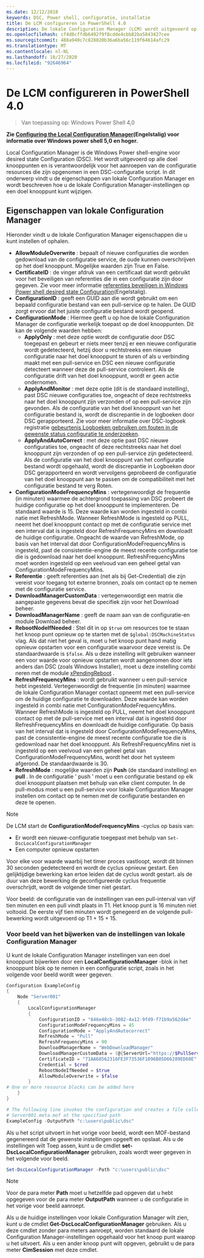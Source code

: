 ```yaml
---
ms.date: 12/12/2018
keywords: DSC, Power shell, configuratie, installatie
title: De LCM configureren in PowerShell 4.0
description: De lokale Configuration Manager (LCM) wordt uitgevoerd op elk doel knooppunt en is verantwoordelijk voor het parseren en Toep assen van configuraties die naar het knoop punt worden verzonden.
ms.openlocfilehash: cf4d8cffdb6492f9f8cdde4cbb82ba5843427cee
ms.sourcegitcommit: 488a940c7c828820b36a6ba56c119f64614afc29
ms.translationtype: MT
ms.contentlocale: nl-NL
ms.lasthandoff: 10/27/2020
ms.locfileid: "92646964"
---
```

# <a name="configuring-the-lcm-in-powershell-40"></a>De LCM configureren in PowerShell 4.0

>Van toepassing op: Windows Power Shell 4,0

**Zie [Configuring the Local Configuration Manager](metaConfig.md)(Engelstalig) voor informatie over Windows power shell 5,0 en hoger.**

Local Configuration Manager is de Windows Power shell-engine voor desired state Configuration (DSC). Het wordt uitgevoerd op alle doel knooppunten en is verantwoordelijk voor het aanroepen van de configuratie resources die zijn opgenomen in een DSC-configuratie script. In dit onderwerp vindt u de eigenschappen van lokale Configuration Manager en wordt beschreven hoe u de lokale Configuration Manager-instellingen op een doel knooppunt kunt wijzigen.

## <a name="local-configuration-manager-properties"></a>Eigenschappen van lokale Configuration Manager

Hieronder vindt u de lokale Configuration Manager eigenschappen die u kunt instellen of ophalen.

- **AllowModuleOverwrite** : bepaalt of nieuwe configuraties die worden gedownload van de configuratie service, de oude kunnen overschrijven op het doel knooppunt. Mogelijke waarden zijn True en False.
- **CertificateID** : de vinger afdruk van een certificaat dat wordt gebruikt voor het beveiligen van referenties die in een configuratie zijn door gegeven. Zie voor meer informatie [referenties beveiligen in Windows Power shell desired state Configuration](https://devblogs.microsoft.com/powershell/want-to-secure-credentials-in-windows-powershell-desired-state-configuration/)(Engelstalig).
- **ConfigurationID** : geeft een GUID aan die wordt gebruikt om een bepaald configuratie bestand van een pull-service op te halen. De GUID zorgt ervoor dat het juiste configuratie bestand wordt geopend.
- **ConfigurationMode** : Hiermee geeft u op hoe de lokale Configuration Manager de configuratie werkelijk toepast op de doel knooppunten. Dit kan de volgende waarden hebben:
  - **ApplyOnly** : met deze optie wordt de configuratie door DSC toegepast en gebeurt er niets meer tenzij er een nieuwe configuratie wordt gedetecteerd, hetzij door u rechtstreeks een nieuwe configuratie naar het doel knooppunt te sturen of als u verbinding maakt met een pull-service en DSC een nieuwe configuratie detecteert wanneer deze de pull-service controleert. Als de configuratie drift van het doel knooppunt, wordt er geen actie ondernomen.
  - **ApplyAndMonitor** : met deze optie (dit is de standaard instelling), past DSC nieuwe configuraties toe, ongeacht of deze rechtstreeks naar het doel knooppunt zijn verzonden of op een pull-service zijn gevonden.
    Als de configuratie van het doel knooppunt van het configuratie bestand is, wordt de discrepantie in de logboeken door DSC gerapporteerd. Zie voor meer informatie over DSC-logboek registratie [gebeurtenis Logboeken gebruiken om fouten in de gewenste status configuratie te onderzoeken](https://devblogs.microsoft.com/powershell/using-event-logs-to-diagnose-errors-in-desired-state-configuration/).
  - **ApplyAndAutoCorrect** : met deze optie past DSC nieuwe configuraties toe, ongeacht of deze rechtstreeks naar het doel knooppunt zijn verzonden of op een pull-service zijn gedetecteerd. Als de configuratie van het doel knooppunt van het configuratie bestand wordt opgehaald, wordt de discrepantie in Logboeken door DSC gerapporteerd en wordt vervolgens geprobeerd de configuratie van het doel knooppunt aan te passen om de compatibiliteit met het configuratie bestand te verg Roten.
- **ConfigurationModeFrequencyMins** : vertegenwoordigt de frequentie (in minuten) waarmee de achtergrond toepassing van DSC probeert de huidige configuratie op het doel knooppunt te implementeren. De standaard waarde is 15. Deze waarde kan worden ingesteld in combi natie met RefreshMode. Wanneer RefreshMode is ingesteld op PULL, neemt het doel knooppunt contact op met de configuratie service met een interval dat is ingesteld door RefreshFrequencyMins en downloadt de huidige configuratie. Ongeacht de waarde van RefreshMode, op basis van het interval dat door ConfigurationModeFrequencyMins is ingesteld, past de consistentie-engine de meest recente configuratie toe die is gedownload naar het doel knooppunt. RefreshFrequencyMins moet worden ingesteld op een veelvoud van een geheel getal van ConfigurationModeFrequencyMins.
- **Referentie** : geeft referenties aan (net als bij Get-Credential) die zijn vereist voor toegang tot externe bronnen, zoals om contact op te nemen met de configuratie service.
- **DownloadManagerCustomData** : vertegenwoordigt een matrix die aangepaste gegevens bevat die specifiek zijn voor het Download beheer.
- **DownloadManagerName** : geeft de naam aan van de configuratie-en module Download beheer.
- **RebootNodeIfNeeded** : Stel dit in op `$true` om resources toe te staan het knoop punt opnieuw op te starten met de `$global:DSCMachineStatus` vlag. Als dat niet het geval is, moet u het knoop punt hand matig opnieuw opstarten voor een configuratie waarvoor deze vereist is. De standaardwaarde is `$false`. Als u deze instelling wilt gebruiken wanneer een voor waarde voor opnieuw opstarten wordt aangenomen door iets anders dan DSC (zoals Windows Installer), moet u deze instelling combi neren met de module [xPendingReboot](https://github.com/powershell/xpendingreboot) .
- **RefreshFrequencyMins** : wordt gebruikt wanneer u een pull-service hebt ingesteld. Vertegenwoordigt de frequentie (in minuten) waarmee de lokale Configuration Manager contact opneemt met een pull-service om de huidige configuratie te downloaden. Deze waarde kan worden ingesteld in combi natie met ConfigurationModeFrequencyMins. Wanneer RefreshMode is ingesteld op PULL, neemt het doel knooppunt contact op met de pull-service met een interval dat is ingesteld door RefreshFrequencyMins en downloadt de huidige configuratie. Op basis van het interval dat is ingesteld door ConfigurationModeFrequencyMins, past de consistentie-engine de meest recente configuratie toe die is gedownload naar het doel knooppunt. Als RefreshFrequencyMins niet is ingesteld op een veelvoud van een geheel getal van ConfigurationModeFrequencyMins, wordt het door het systeem afgerond. De standaardwaarde is 30.
- **RefreshMode** : mogelijke waarden zijn **Push** (de standaard instelling) en **pull** . In de configuratie ' push ' moet u een configuratie bestand op elk doel knooppunt plaatsen met behulp van elke client computer.
  In de pull-modus moet u een pull-service voor lokale Configuration Manager instellen om contact op te nemen met de configuratie bestanden en deze te openen.

> [!NOTE]
> De LCM start de **ConfigurationModeFrequencyMins** -cyclus op basis van:
>
> - Er wordt een nieuwe-configuratie toegepast met behulp van `Set-DscLocalConfigurationManager`
> - Een computer opnieuw opstarten
>
> Voor elke voor waarde waarbij het timer proces vastloopt, wordt dit binnen 30 seconden gedetecteerd en wordt de cyclus opnieuw gestart. Een gelijktijdige bewerking kan ertoe leiden dat de cyclus wordt gestart. als de duur van deze bewerking de geconfigureerde cyclus frequentie overschrijdt, wordt de volgende timer niet gestart.
>
> Voor beeld: de configuratie van de instellingen van een pull-interval van vijf tien minuten en een pull vindt plaats in T1. Het knoop punt is 16 minuten niet voltooid. De eerste vijf tien minuten wordt genegeerd en de volgende pull-bewerking wordt uitgevoerd op T1 + 15 + 15.

### <a name="example-of-updating-local-configuration-manager-settings"></a>Voor beeld van het bijwerken van de instellingen van lokale Configuration Manager

U kunt de lokale Configuration Manager instellingen van een doel knooppunt bijwerken door een **LocalConfigurationManager** -blok in het knooppunt blok op te nemen in een configuratie script, zoals in het volgende voor beeld wordt weer gegeven.

```powershell
Configuration ExampleConfig
{
    Node "Server001"
    {
        LocalConfigurationManager
        {
            ConfigurationID = "646e48cb-3082-4a12-9fd9-f71b9a562d4e"
            ConfigurationModeFrequencyMins = 45
            ConfigurationMode = "ApplyAndAutocorrect"
            RefreshMode = "Pull"
            RefreshFrequencyMins = 90
            DownloadManagerName = "WebDownloadManager"
            DownloadManagerCustomData = (@{ServerUrl="https://$PullService/psdscpullserver.svc"})
            CertificateID = "71AA68562316FE3F73536F1096B85D66289ED60E"
            Credential = $cred
            RebootNodeIfNeeded = $true
            AllowModuleOverwrite = $false
        }
# One or more resource blocks can be added here
    }
}

# The following line invokes the configuration and creates a file called
# Server001.meta.mof at the specified path
ExampleConfig -OutputPath "c:\users\public\dsc"
```

Als u het script uitvoert in het vorige voor beeld, wordt een MOF-bestand gegenereerd dat de gewenste instellingen opgeeft en opslaat. Als u de instellingen wilt Toep assen, kunt u de cmdlet **set-DscLocalConfigurationManager** gebruiken, zoals wordt weer gegeven in het volgende voor beeld.

```powershell
Set-DscLocalConfigurationManager -Path "c:\users\public\dsc"
```

> [!NOTE]
> Voor de para meter **Path** moet u hetzelfde pad opgeven dat u hebt opgegeven voor de para meter **OutputPath** wanneer u de configuratie in het vorige voor beeld aanroept.

Als u de huidige instellingen voor lokale Configuration Manager wilt zien, kunt u de cmdlet **Get-DscLocalConfigurationManager** gebruiken. Als u deze cmdlet zonder para meters aanroept, worden standaard de lokale Configuration Manager-instellingen opgehaald voor het knoop punt waarop u het uitvoert. Als u een ander knoop punt wilt opgeven, gebruikt u de para meter **CimSession** met deze cmdlet.
